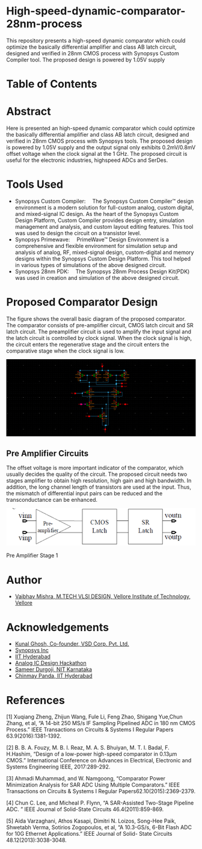 # High-speed-dynamic-comparator-28nm-process
This repository presents a high-speed dynamic comparator which could optimize the basically differential amplifier and class AB latch circuit, designed and verified in 28nm CMOS process with Synopsys Custom Compiler tool. The proposed design is powered by 1.05V supply
# Table of Contents

# Abstract

Here is presented an  high-speed dynamic comparator which could optimize the basically differential amplifier and class AB latch circuit, designed and verified in  28nm CMOS process with Synopsys tools. The proposed design is powered by 1.05V supply and the output signal only exhibits 0.2mV/0.8mV offset voltage when the clock signal at the 1 GHz. The proposed circuit is useful for the electronic industries, highspeed ADCs and SerDes.

# Tools Used

- Synopsys Custom Compiler:  The Synopsys Custom Compiler™ design environment is a modern solution for full-custom analog, custom digital, and mixed-signal IC design. As the heart of the Synopsys Custom Design Platform, Custom Compiler provides design entry, simulation management and analysis, and custom layout editing features. This tool was used to design the circuit on a transistor level.
- Synopsys Primewave:  PrimeWave™ Design Environment is a comprehensive and flexible environment for simulation setup and analysis of analog, RF, mixed-signal design, custom-digital and memory designs within the Synopsys Custom Design Platform. This tool helped in various types of simulations of the above designed circuit.
- Synopsys 28nm PDK:  The Synopsys 28nm Process Design Kit(PDK) was used in creation and simulation of the above designed circuit.

# Proposed Comparator Design

The figure shows the overall basic diagram of the proposed comparator. The comparator consists of pre-amplifier circuit, CMOS latch circuit and SR latch circuit. The preamplifier circuit is used to amplify the input signal and the latch circuit is controlled by clock signal. When the clock signal is high, the circuit enters the regenerative stage and the circuit enters the comparative stage when the clock signal is low.

<p align="center">
  <img src="/Images/Fast_comparator_pre_amplifierS1_schematic.png"> <br>
</p>


## Pre Amplifier Circuits


The offset voltage is more important indicator of the comparator, which usually decides the quality of the circuit. The proposed circuit needs two stages amplifier to obtain high resolution, high gain and high bandwidth. In addition, the long channel length of transistors are used at the input. Thus, the mismatch of differential input pairs can be reduced and the transconductance can be enhanced.

<p align="center">
  <img src="/Images/proposed_Design.png"> <br>
  <figcaption>Pre Amplifier Stage 1</figcaption>
</p>


# Author

- [Vaibhav Mishra, M.TECH VLSI DESIGN, Vellore Institute of Technology, Vellore ](https://www.linkedin.com/in/vaibhav-mishra-33487612a)

# Acknowledgements

- [Kunal Ghosh, Co-founder, VSD Corp. Pvt. Ltd.](https://www.linkedin.com/in/kunal-ghosh-vlsisystemdesign-com-28084836/)
- [Synopsys Inc](https://www.synopsys.com/)
- [IIT Hyderabad](https://iith.ac.in/)
- [Analog IC Design Hackathon](https://www.iith.ac.in/events/2022/02/15/Cloud-Based-Analog-IC-Design-Hackathon/)
- [Sameer Durgoji, NIT Karnataka](https://www.linkedin.com/in/sameer-s-durgoji-340b26180/)
- [Chinmay Panda, IIT Hyderabad](https://www.iith.ac.in/events/2022/02/15/Cloud-Based-Analog-IC-Design-Hackathon/)

# References

[1] Xuqiang Zheng, Zhijun Wang, Fule Li, Feng Zhao, Shigang Yue,Chun Zhang, et al, “A 14-bit 250 MS/s IF Sampling Pipelined ADC in 180 nm CMOS Process.” IEEE Transactions on Circuits & Systems I Regular Papers 63.9(2016):1381-1392.

[2] B. B. A. Fouzy, M. B. I. Reaz, M. A. S. Bhuiyan, M. T. I. Badal, F. H.Hashim, “Design of a low-power high-speed comparator in 0.13μm CMOS.” International Conference on Advances in Electrical, Electronic and Systems Engineering IEEE, 2017:289-292. 

[3] Ahmadi Muhammad, and W. Namgoong, “Comparator Power Minimization Analysis for SAR ADC Using Multiple Comparators.”  IEEE Transactions on Circuits & Systems I Regular Papers62.10(2015):2369-2379. 

[4] Chun C. Lee, and Micheal P. Flynn, “A SAR-Assisted Two-Stage Pipeline ADC. ” IEEE Journal of Solid-State Circuits 46.4(2011):859-869.  

[5] Aida Varzaghani, Athos Kasapi, Dimitri N. Loizos, Song-Hee Paik, Shwetabh Verma, Sotirios Zogopoulos, et al, “A 10.3-GS/s, 6-Bit Flash ADC for 10G Ethernet Applications.” IEEE Journal of Solid- State Circuits 48.12(2013):3038-3048.
